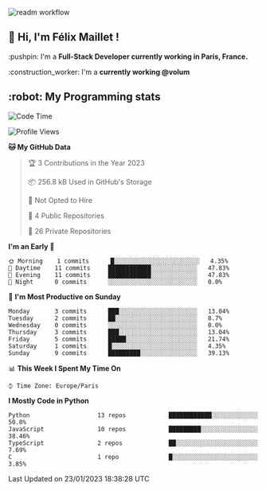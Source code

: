 ![readm workflow](https://github.com/fmaillet24/fmaillet24/actions/workflows/main.yml/badge.svg)

<h2>👋 Hi, I'm Félix Maillet !</h2>

<p>:pushpin: I'm a <strong>Full-Stack Developer currently working in Paris, France.</strong></p>
<p>:construction_worker: I'm a <strong>currently working @volum</strong></p>

<h2>:robot: My Programming stats</h2>

<!--START_SECTION:waka-->
![Code Time](http://img.shields.io/badge/Code%20Time-223%20hrs%2022%20mins-blue)

![Profile Views](http://img.shields.io/badge/Profile%20Views-0-blue)

**🐱 My GitHub Data** 

> 🏆 3 Contributions in the Year 2023
 > 
> 📦 256.8 kB Used in GitHub's Storage 
 > 
> 🚫 Not Opted to Hire
 > 
> 📜 4 Public Repositories 
 > 
> 🔑 26 Private Repositories  
 > 
**I'm an Early 🐤** 

```text
🌞 Morning    1 commits      █░░░░░░░░░░░░░░░░░░░░░░░░   4.35% 
🌆 Daytime    11 commits     ████████████░░░░░░░░░░░░░   47.83% 
🌃 Evening    11 commits     ████████████░░░░░░░░░░░░░   47.83% 
🌙 Night      0 commits      ░░░░░░░░░░░░░░░░░░░░░░░░░   0.0%

```
📅 **I'm Most Productive on Sunday** 

```text
Monday       3 commits      ███░░░░░░░░░░░░░░░░░░░░░░   13.04% 
Tuesday      2 commits      ██░░░░░░░░░░░░░░░░░░░░░░░   8.7% 
Wednesday    0 commits      ░░░░░░░░░░░░░░░░░░░░░░░░░   0.0% 
Thursday     3 commits      ███░░░░░░░░░░░░░░░░░░░░░░   13.04% 
Friday       5 commits      █████░░░░░░░░░░░░░░░░░░░░   21.74% 
Saturday     1 commits      █░░░░░░░░░░░░░░░░░░░░░░░░   4.35% 
Sunday       9 commits      █████████░░░░░░░░░░░░░░░░   39.13%

```


📊 **This Week I Spent My Time On** 

```text
⌚︎ Time Zone: Europe/Paris

```

**I Mostly Code in Python** 

```text
Python                   13 repos            ████████████░░░░░░░░░░░░░   50.0% 
JavaScript               10 repos            █████████░░░░░░░░░░░░░░░░   38.46% 
TypeScript               2 repos             ██░░░░░░░░░░░░░░░░░░░░░░░   7.69% 
C                        1 repo              █░░░░░░░░░░░░░░░░░░░░░░░░   3.85%

```



 Last Updated on 23/01/2023 18:38:28 UTC
<!--END_SECTION:waka-->
